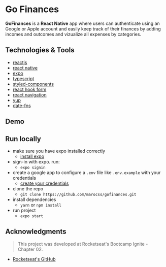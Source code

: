 # Go Finances
**GoFinances** is a **React Native** app where users can authenticate using an Google or Apple account and easily keep track of their finances by adding incomes and outcomes and vizualize all expenses by categories.

## Technologies & Tools
* [reactjs](https://reactjs.org/)
* [react native](https://reactnative.dev)
* [expo](https://expo.dev)
* [typescript](https://www.typescriptlang.org)
* [styled-components](https://styled-components.com)
* [react hook form](https://react-hook-form.com)
* [react navigation](https://reactnavigation.org)
* [yup](https://github.com/jquense/yup)
* [date-fns](https://date-fns.org)

## Demo

## Run locally
* make sure you have expo installed correctly
  * [install expo](https://docs.expo.dev/get-started/installation/)
* sign-in with expo. run:  
  * `expo signin`
* create a google app to configure a `.env` file like `.env.example` with your credentials
  * [create your credentials](https://docs.expo.dev/guides/authentication/#google)
* clone the repo 
  * `git clone https://github.com/marocss/gofinances.git`
* install dependencies
  * `yarn` or `npm install`
* run project
  * `expo start`

## Acknowledgments
> This project was developed at Rocketseat's Bootcamp Ignite - Chapter 02.
* [Rocketseat's GitHub](https://github.com/rocketseat-education)
